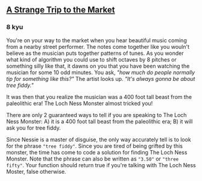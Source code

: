 <h2><a href=https://www.codewars.com/kata/55ccdf1512938ce3ac000056/train/csharp target="_blank">A Strange Trip to the Market</a></h2><h3>8 kyu</h3><p>You're on your way to the market when you hear beautiful music coming from a nearby street performer. The notes come together like you wouln't believe as the musician puts together patterns of tunes. As you wonder what kind of algorithm you could use to shift octaves by 8 pitches or something silly like that, it dawns on you that you have been watching the musician for some 10 odd minutes. You ask, <em>"how much do people normally tip for something like this?"</em> The artist looks up. <em>"It's always gonna be about tree fiddy."</em></p><p>It was then that you realize the musician was a 400 foot tall beast from the paleolithic era! The Loch Ness Monster almost tricked you!</p><p>There are only 2 guaranteed ways to tell if you are speaking to The Loch Ness Monster: A) it is a 400 foot tall beast from the paleolithic era; B) it will ask you for tree fiddy.</p><p>Since Nessie is a master of disguise, the only way accurately tell is to look for the phrase <code>"tree fiddy"</code>. Since you are tired of being grifted by this monster, the time has come to code a solution for finding The Loch Ness Monster. Note that the phrase can also be written as <code>"3.50"</code> or <code>"three fifty"</code>. Your function should return true if you're talking with The Loch Ness Moster, false otherwise. </p>